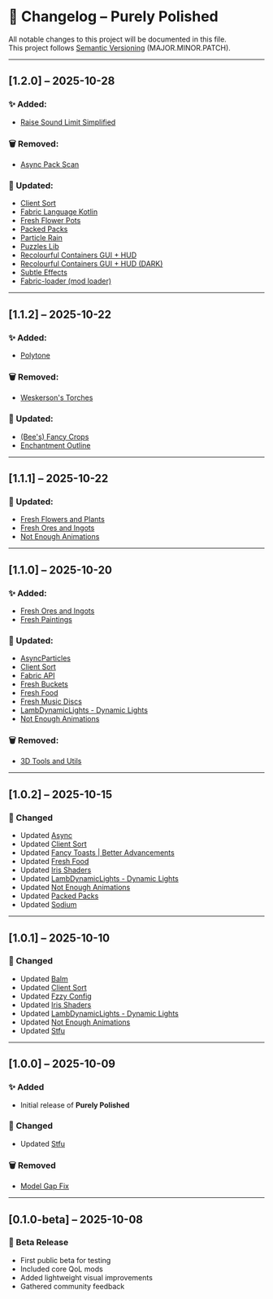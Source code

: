 # 📜 Changelog – Purely Polished

All notable changes to this project will be documented in this file.  
This project follows [Semantic Versioning](https://semver.org/) (MAJOR.MINOR.PATCH).

---

## [1.2.0] – 2025-10-28

### ✨ Added:
- [Raise Sound Limit Simplified](https://modrinth.com/mod/rsls)
### 🗑️ Removed:
- [Async Pack Scan](https://modrinth.com/mod/async-pack-scan)
### 🔧 Updated:
- [Client Sort](https://modrinth.com/mod/clientsort)
- [Fabric Language Kotlin](https://modrinth.com/mod/fabric-language-kotlin)
- [Fresh Flower Pots](https://modrinth.com/resourcepack/fresh-flower-pots)
- [Packed Packs](https://modrinth.com/mod/packed-packs)
- [Particle Rain](https://modrinth.com/mod/particle-rain)
- [Puzzles Lib](https://modrinth.com/mod/puzzles-lib)
- [Recolourful Containers GUI + HUD](https://modrinth.com/resourcepack/recolourful-containers-gui)
- [Recolourful Containers GUI + HUD (DARK)](https://modrinth.com/resourcepack/recolourful-containers-gui-hud-dark)
- [Subtle Effects](https://modrinth.com/mod/subtle-effects)
- [Fabric-loader (mod loader)](https://fabricmc.net/)

---

## [1.1.2] – 2025-10-22

### ✨ Added:
- [Polytone](https://modrinth.com/mod/polytone)
### 🗑️ Removed:
- [Weskerson's Torches](https://modrinth.com/resourcepack/weskersons-torches)
### 🔧 Updated:
- [(Bee's) Fancy Crops](https://modrinth.com/resourcepack/fancy-crops)
- [Enchantment Outline](https://modrinth.com/resourcepack/enchantment-outline)

---

## [1.1.1] – 2025-10-22

### 🔧 Updated:
- [Fresh Flowers and Plants](https://modrinth.com/resourcepack/fresh-flowers-and-plants)
- [Fresh Ores and Ingots](https://modrinth.com/resourcepack/fresh-ores-and-ingots)
- [Not Enough Animations](https://modrinth.com/mod/not-enough-animations)

---

## [1.1.0] – 2025-10-20

### ✨ Added:
- [Fresh Ores and Ingots](https://modrinth.com/resourcepack/fresh-ores-and-ingots)
- [Fresh Paintings](https://modrinth.com/resourcepack/fresh-paintings)

### 🔧 Updated:
- [AsyncParticles](https://modrinth.com/mod/asyncparticles)
- [Client Sort](https://modrinth.com/mod/clientsort)
- [Fabric API](https://modrinth.com/mod/fabric-api)
- [Fresh Buckets](https://modrinth.com/resourcepack/fresh-buckets)
- [Fresh Food](https://modrinth.com/resourcepack/fresh-food)
- [Fresh Music Discs](https://modrinth.com/resourcepack/fresh-music-discs)
- [LambDynamicLights - Dynamic Lights](https://modrinth.com/mod/lambdynamiclights)
- [Not Enough Animations](https://modrinth.com/mod/not-enough-animations)

### 🗑️ Removed:
- [3D Tools and Utils](https://modrinth.com/resourcepack/tools-and-utils)

---

## [1.0.2] – 2025-10-15

### 🔧 Changed
- Updated [Async](https://modrinth.com/mod/async)
- Updated [Client Sort](https://modrinth.com/mod/clientsort)
- Updated [Fancy Toasts | Better Advancements](https://modrinth.com/mod/fancy-toasts)
- Updated [Fresh Food](https://modrinth.com/resourcepack/fresh-food)
- Updated [Iris Shaders](https://modrinth.com/mod/iris)
- Updated [LambDynamicLights - Dynamic Lights](https://modrinth.com/mod/lambdynamiclights)
- Updated [Not Enough Animations](https://modrinth.com/mod/not-enough-animations)
- Updated [Packed Packs](https://modrinth.com/mod/packed-packs)
- Updated [Sodium](https://modrinth.com/mod/sodium)

---

## [1.0.1] – 2025-10-10

### 🔧 Changed
- Updated [Balm](https://modrinth.com/mod/balm)
- Updated [Client Sort](https://modrinth.com/mod/clientsort)
- Updated [Fzzy Config](https://modrinth.com/mod/fzzy-config)
- Updated [Iris Shaders](https://modrinth.com/mod/iris)
- Updated [LambDynamicLights - Dynamic Lights](https://modrinth.com/mod/lambdynamiclights)
- Updated [Not Enough Animations](https://modrinth.com/mod/not-enough-animations)
- Updated [Stfu](https://modrinth.com/mod/shuttfup)

---

## [1.0.0] – 2025-10-09

### ✨ Added
- Initial release of **Purely Polished**

### 🔧 Changed
- Updated [Stfu](https://modrinth.com/mod/shuttfup)

### 🗑️ Removed
- [Model Gap Fix](https://modrinth.com/mod/modelfix)

---

## [0.1.0-beta] – 2025-10-08
### 🚀 Beta Release
- First public beta for testing
- Included core QoL mods
- Added lightweight visual improvements
- Gathered community feedback

